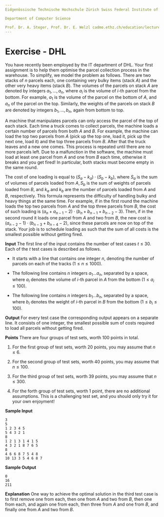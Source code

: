 ```yaml
---
Eidgenössische Technische Hochschule Zürich Swiss Federal Institute of Technology Zurich Algorithms Lab HS22

Department of Computer Science

Prof. Dr. A. Steger, Prof. Dr. E. Welzl cadmo.ethz.ch/education/lectures/HS22/algolab
---
```


# Exercise - DHL

You have recently been employed by the IT department of DHL. Your first assignment is to help them optimise the parcel collection process in the warehouse. To simplify, we model the problem as follows. There are two stacks of $n$ parcels each, one containing very bulky items (stack $A$) and the other very heavy items (stack $B$). The volumes of the parcels on stack $A$ are denoted by integers $a_{1}, \ldots, a_{n}$, where $a_{i}$ is the volume of $i$-th parcel from the bottom. For example, $a_{1}$ is the volume of the parcel on the bottom of $A$, and $a_{n}$ of the parcel on the top. Similarly, the weights of the parcels on stack $B$ are denoted by integers $b_{1}, \ldots, b_{n}$, again from bottom to top.

A machine that manipulates parcels can only access the parcel of the top of each stack. Each time a truck comes to collect parcels, the machine loads a certain number of parcels from both $A$ and $B$. For example, the machine can load the top two parcels from $A$ (pick up the top one, load it, pick up the next one, load it) and the top three parcels from $B$. After that the truck leaves and a new one comes. This process is repeated until there are no more parcels left. Due to a malfunction in the software, the machine must load at least one parcel from $A$ and one from $B$ each time, otherwise it breaks and you get fired! In particular, both stacks must become empty in the same round.

The cost of one loading is equal to $\left(S_{a}-k_{a}\right) \cdot\left(S_{b}-k_{b}\right)$, where $S_{a}$ is the sum of volumes of parcels loaded from $A, S_{b}$ is the sum of weights of parcels loaded from $B$, and $k_{a}$ and $k_{b}$ are the number of parcels loaded from $A$ and $B$, respectively. This formula represents the difficulty of handling bulky and heavy things at the same time. For example, if in the first round the machine loads the top two parcels from $A$ and the top three parcels from $B$, the cost of such loading is $\left(a_{n}+a_{n-1}-2\right) \cdot\left(b_{n}+b_{n-1}+b_{n-2}-3\right)$. Then, if in the second round it loads one parcel from $A$ and two from $B$, the new cost is $\left(a_{n-2}-1\right) \cdot\left(b_{n-3}+b_{n-4}-2\right)$, since these parcels are now on top of the stack. Your job is to schedule loading as such that the sum of all costs is the smallest possible without getting fired.

**Input** The first line of the input contains the number of test cases $t \leqslant 30$. Each of the $t$ test cases is described as follows.

- It starts with a line that contains one integer $n$, denoting the number of parcels on each of the tracks $(1 \leqslant n \leqslant 1000)$.

- The following line contains $n$ integers $a_{1} \ldots a_{n}$, separated by a space, where $a_{i}$ denotes the volume of $i$-th parcel in $A$ from the bottom $\left(1 \leqslant a_{i} \leqslant 100\right)$.

- The following line contains $n$ integers $b_{1} \ldots b_{n}$, separated by a space, where $b_{i}$ denotes the weight of $i$-th parcel in $B$ from the bottom $\left(1 \leqslant b_{i} \leqslant 100\right)$.

**Output** For every test case the corresponding output appears on a separate line. It consists of one integer, the smallest possible sum of costs required to load all parcels without getting fired.

**Points** There are four groups of test sets, worth 100 points in total.

1. For the first group of test sets, worth 20 points, you may assume that $n \leqslant 6$.

2. For the second group of test sets, worth 40 points, you may assume that $n \leqslant 100$.

3. For the third group of test sets, worth 39 points, you may assume that $n \leqslant 300$.

4. For the forth group of test sets, worth 1 point, there are no additional assumptions. This is a challenging test set, and you should only try it for your own enjoyment!

**Sample Input**

```
3 
5 
1 2 3 4 5 
5 4 3 2 1 
8 
1 2 1 3 1 4 1 5 
4 3 2 1 8 7 6 5 
8 
4 6 6 8 7 5 4 8
10 13 3 5 4 6 8 7
```

**Sample Output**

```
0
16
211
```

**Explanation** One way to achieve the optimal solution in the third test case is to first remove one from each, then one from $A$ and two from $B$, then one from each, and again one from each, then three from $A$ and one from $B$, and finally one from $A$ and two from $B$.